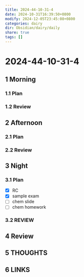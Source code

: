 ```yaml
---
title: 2024-44-10-31-4
date: 2024-10-31T16:39:50+0800
modify: 2024-12-05T23:45:08+0800
categories: dairy
dir: Obsidian/dairy/daily
share: true
tags: []
---
```


# 2024-44-10-31-4

## 1 Morning

### 1.1 Plan

### 1.2 Review

## 2 Afternoon

### 2.1 Plan

### 2.2 Review

## 3 Night

### 3.1 Plan

- [x] RC
- [x] sample exam
- [ ] chem slide
- [ ] chem homework

### 3.2 REVIEW

## 4 Review

## 5 THOUGHTS

## 6 LINKS